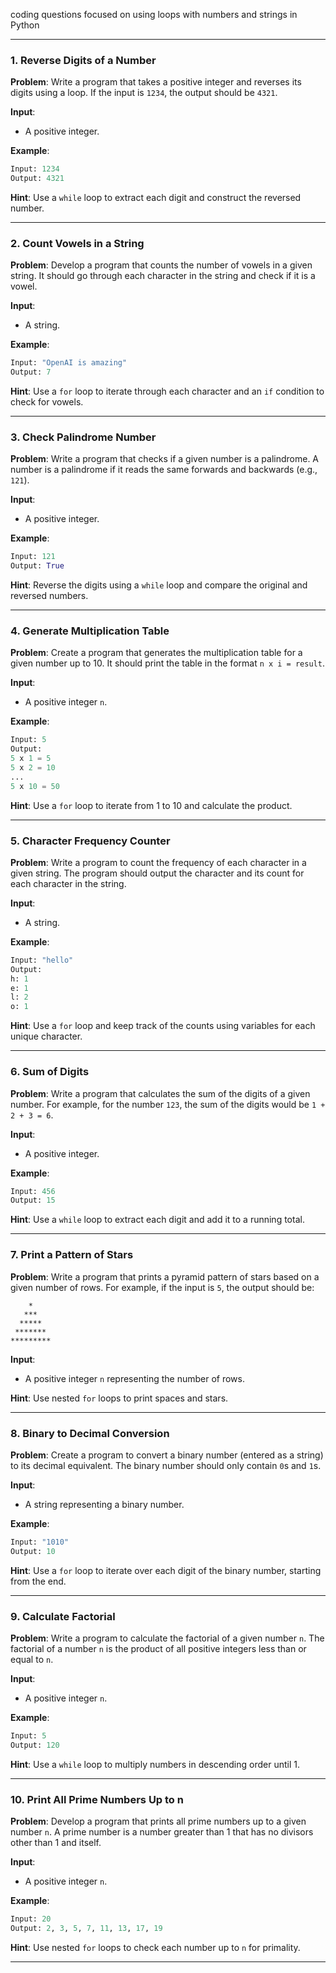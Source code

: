 coding questions focused on using loops with numbers and strings in Python

---

### 1. **Reverse Digits of a Number**
**Problem**: Write a program that takes a positive integer and reverses its digits using a loop. If the input is `1234`, the output should be `4321`.

**Input**:
- A positive integer.

**Example**:
```python
Input: 1234
Output: 4321
```

**Hint**: Use a `while` loop to extract each digit and construct the reversed number.

---

### 2. **Count Vowels in a String**
**Problem**: Develop a program that counts the number of vowels in a given string. It should go through each character in the string and check if it is a vowel.

**Input**:
- A string.

**Example**:
```python
Input: "OpenAI is amazing"
Output: 7
```

**Hint**: Use a `for` loop to iterate through each character and an `if` condition to check for vowels.

---

### 3. **Check Palindrome Number**
**Problem**: Write a program that checks if a given number is a palindrome. A number is a palindrome if it reads the same forwards and backwards (e.g., `121`).

**Input**:
- A positive integer.

**Example**:
```python
Input: 121
Output: True
```

**Hint**: Reverse the digits using a `while` loop and compare the original and reversed numbers.

---

### 4. **Generate Multiplication Table**
**Problem**: Create a program that generates the multiplication table for a given number up to 10. It should print the table in the format `n x i = result`.

**Input**:
- A positive integer `n`.

**Example**:
```python
Input: 5
Output:
5 x 1 = 5
5 x 2 = 10
...
5 x 10 = 50
```

**Hint**: Use a `for` loop to iterate from 1 to 10 and calculate the product.

---

### 5. **Character Frequency Counter**
**Problem**: Write a program to count the frequency of each character in a given string. The program should output the character and its count for each character in the string.

**Input**:
- A string.

**Example**:
```python
Input: "hello"
Output: 
h: 1
e: 1
l: 2
o: 1
```

**Hint**: Use a `for` loop and keep track of the counts using variables for each unique character.

---

### 6. **Sum of Digits**
**Problem**: Write a program that calculates the sum of the digits of a given number. For example, for the number `123`, the sum of the digits would be `1 + 2 + 3 = 6`.

**Input**:
- A positive integer.

**Example**:
```python
Input: 456
Output: 15
```

**Hint**: Use a `while` loop to extract each digit and add it to a running total.

---

### 7. **Print a Pattern of Stars**
**Problem**: Write a program that prints a pyramid pattern of stars based on a given number of rows. For example, if the input is `5`, the output should be:

```
    *
   ***
  *****
 *******
*********
```

**Input**:
- A positive integer `n` representing the number of rows.

**Hint**: Use nested `for` loops to print spaces and stars.

---

### 8. **Binary to Decimal Conversion**
**Problem**: Create a program to convert a binary number (entered as a string) to its decimal equivalent. The binary number should only contain `0`s and `1`s.

**Input**:
- A string representing a binary number.

**Example**:
```python
Input: "1010"
Output: 10
```

**Hint**: Use a `for` loop to iterate over each digit of the binary number, starting from the end.

---

### 9. **Calculate Factorial**
**Problem**: Write a program to calculate the factorial of a given number `n`. The factorial of a number `n` is the product of all positive integers less than or equal to `n`.

**Input**:
- A positive integer `n`.

**Example**:
```python
Input: 5
Output: 120
```

**Hint**: Use a `while` loop to multiply numbers in descending order until 1.

---

### 10. **Print All Prime Numbers Up to n**
**Problem**: Develop a program that prints all prime numbers up to a given number `n`. A prime number is a number greater than 1 that has no divisors other than 1 and itself.

**Input**:
- A positive integer `n`.

**Example**:
```python
Input: 20
Output: 2, 3, 5, 7, 11, 13, 17, 19
```

**Hint**: Use nested `for` loops to check each number up to `n` for primality.

---
